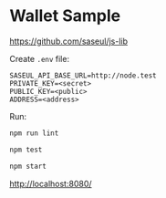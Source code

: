 # Wallet Sample

<https://github.com/saseul/js-lib>

Create `.env` file:

```shell
SASEUL_API_BASE_URL=http://node.test
PRIVATE_KEY=<secret>
PUBLIC_KEY=<public>
ADDRESS=<address>
```

Run:

```bash
npm run lint

npm test

npm start
```

<http://localhost:8080/>
